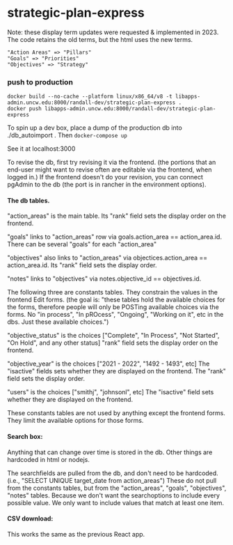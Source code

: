# strategic-plan-express

Note:  these display term updates were requested & implemented in 2023.  The code retains the old terms, but the html uses the new terms.

    "Action Areas" => "Pillars"
    "Goals" => "Priorities"
    "Objectives" => "Strategy"

### push to production

```
docker build --no-cache --platform linux/x86_64/v8 -t libapps-admin.uncw.edu:8000/randall-dev/strategic-plan-express .
docker push libapps-admin.uncw.edu:8000/randall-dev/strategic-plan-express 
```

To spin up a dev box, place a dump of the production db into ./db_autoimport .  Then `docker-compose up`

See it at localhost:3000

To revise the db, first try revising it via the frontend.  (the portions that an end-user might want to revise often are editable via the frontend, when logged in.)   If the frontend doesn't do your revision, you can connect pgAdmin to the db (the port is in rancher in the environment options).

#### The db tables.

"action_areas" is the main table.  Its "rank" field sets the display order on the frontend.

"goals" links to "action_areas" row via goals.action_area == action_area.id.  There can be several "goals" for each "action_area"  

"objectives" also links to "action_areas" via objectices.action_area == action_area.id.  Its "rank" field sets the display order.

"notes" links to "objectives" via notes.objective_id == objectives.id.

The following three are constants tables.  They constrain the values in the frontend Edit forms.  (the goal is:  "these tables hold the available choices for the forms, therefore people will only be POSTing available choices via the forms.  No "in process", "In pROcess", "Ongoing", "Working on it", etc in the dbs.  Just these available choices.")

"objective_status" is the choices ["Complete", "In Process", "Not Started", "On Hold", and any other status]  "rank" field sets the display order on the frontend.

"objective_year" is the choices ["2021 - 2022", "1492 - 1493", etc]  The "isactive" fields sets whether they are displayed on the frontend.  The "rank" field sets the display order.

"users" is the choices ["smithj", "johnsonl", etc]  The "isactive" field sets whether they are displayed on the frontend.

These constants tables are not used by anything except the frontend forms.  They limit the available options for those forms.

#### Search box:

Anything that can change over time is stored in the db.  Other things are hardcoded in html or nodejs.  

The searchfields are pulled from the db, and don't need to be hardcoded.  (i.e., "SELECT UNIQUE target_date from action_areas")  These do not pull from the constants tables, but from the "action_areas", "goals", "objectives", "notes" tables.  Because we don't want the searchoptions to include every possible value.  We only want to include values that match at least one item.

#### CSV download:

This works the same as the previous React app.
